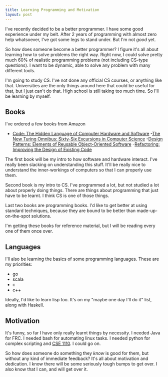 ```yaml
---
title: Learning Programming and Motivation
layout: post
---
```


I've recently decided to be a better programmer. I have some good experience under my belt. After 2 years of programming with almost zero help whatsoever, I've got some legs to stand under. But I'm not *good* yet.

So how does someone become a better programmer? I figure it's all about learning how to solve problems the right way. Right now, I could solve pretty much 60% of realistic programming problems (not including CS-type questions). I want to be dynamic, able to solve any problem with many different tools.

I'm going to study CS. I've not done any official CS courses, or anything like that. Universities are the only things around here that could be useful for that, but I just can't do that. High school is still taking too much time. So I'll be learning by myself.

## Books
I've ordered a few books from Amazon

- [Code: The Hidden Language of Computer Hardware and Software](http://www.amazon.ca/gp/product/0735611319/ref=oh_details_o00_s00_i07)
-[The New Turing Omnibus: Sixty-Six Excursions in Computer Science](http://www.amazon.ca/gp/product/0805071660/ref=oh_details_o00_s00_i00)
-[Design Patterns: Elements of Reusable Object-Oriented Software](http://www.amazon.ca/gp/product/0201633612/ref=oh_details_o00_s00_i06)
-[Refactoring: Improving the Design of Existing Code](http://www.amazon.ca/gp/product/0201485672/ref=oh_details_o00_s00_i01)

The first book will be my intro to how software and hardware interact. I've really been slacking on understanding this stuff. It'll be really nice to understand the inner-workings of computers so that I can properly use them.

Second book is my intro to CS. I've programmed a lot, but not studied a lot about properly doing things. There are things about programming that just have to be learnt. I think CS is one of those things.

Last two books are programming books. I'd like to get better at using standard techniques, because they are bound to be better than made-up-on-the-spot solutions.

I'm getting these books for reference material, but I will be reading every one of them once over.

## Languages
I'll also be learning the basics of some programming languages. These are my priorities:
- go
- scala
- c
- c++

Ideally, I'd like to learn lisp too. It's on my "maybe one day I'll do it" list, along with Haskell.

## Motivation
It's funny, so far I have only really learnt things by necessity. I needed Java for FRC. I needed bash for automating linux tasks. I needed python for complex scripting and [CSE 1110](http://joelg236.github.io/frc-west-curriculum/courses/CSE%201110/home). I could go on.

So how does someone do something they *know* is good for them, but without any kind of immediate feedback? It's all about motivation and dedication. I know there will be some seriously tough bumps to get over. I also know that I can, and will get over it.
